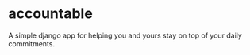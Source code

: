 accountable
==========

A simple django app for helping you and yours stay on top of your daily commitments.
